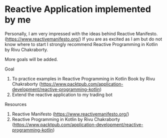 # Reactive Application implemented by me

Personally, I am very impressed with the ideas behind Reactive Manifesto. (https://www.reactivemanifesto.org/)
If you are as excited as I am but do not know where to start I strongly recommend Reactive Programming in Kotlin by Rivu Chakraborty.

More goals will be added.

Goal
1. To practice examples in Reactive Programming in Kotlin Book by Rivu Chakraborty (https://www.packtpub.com/application-development/reactive-programming-kotlin)
2. Extend the reactive application to my trading bot



Resources
1. Reactive Manifesto (https://www.reactivemanifesto.org/)
2. Reactive Programming in Kotlin by Rivu Chakraborty (https://www.packtpub.com/application-development/reactive-programming-kotlin)
